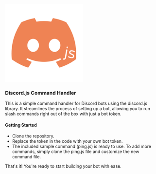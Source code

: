 ![Logo](./js.png?raw=true)

<h3>Discord.js Command Handler</h3>
<p>This is a simple command handler for Discord bots using the discord.js library. It streamlines the process of setting up a bot, allowing you to run slash commands right out of the box with just a bot token.</p>

<h4>Getting Started</h4>
<ul>
  <li>Clone the repository.</li>
  <li>Replace the token in the code with your own bot token.</li>
  <li>The included sample command (ping.js) is ready to use. To add more commands, simply clone the ping.js file and customize the new command file.</li>
</ul>
<p>That's it! You're ready to start building your bot with ease.</p>
